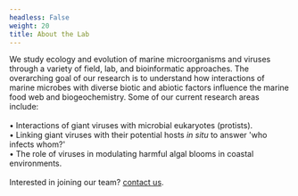 ```yaml
---
headless: False
weight: 20
title: About the Lab
---
```

<!--more-->

We study ecology and evolution of marine microorganisms and viruses through a variety of field, lab, and bioinformatic approaches. The overarching goal of our research is to understand how interactions of marine microbes with diverse biotic and abiotic factors influence the marine food web and biogeochemistry. Some of our current research areas include:<br>
<br>
•	Interactions of giant viruses with microbial eukaryotes (protists).<br>
•	Linking giant viruses with their potential hosts <i>in situ</i> to answer 'who infects whom?'<br>
•	The role of viruses in modulating harmful algal blooms in coastal environments.<br>
<br>
Interested in joining our team? [contact us](https://silly-rabanadas-868f73.netlify.app/contact/).

<head>
  <!-- Google tag (gtag.js) -->
<script async src="https://www.googletagmanager.com/gtag/js?id=G-DDD7MZ4RB7"></script>
<script>
  window.dataLayer = window.dataLayer || [];
  function gtag(){dataLayer.push(arguments);}
  gtag('js', new Date());

  gtag('config', 'G-DDD7MZ4RB7');
</script>
